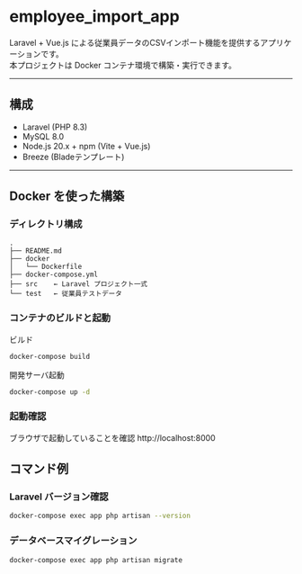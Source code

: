 # employee_import_app
Laravel + Vue.js による従業員データのCSVインポート機能を提供するアプリケーションです。  
本プロジェクトは Docker コンテナ環境で構築・実行できます。

---

## 構成

- Laravel (PHP 8.3)
- MySQL 8.0
- Node.js 20.x + npm (Vite + Vue.js)
- Breeze (Bladeテンプレート)

---

## Docker を使った構築

### ディレクトリ構成

```
.
├── README.md
├── docker
│   └── Dockerfile
├── docker-compose.yml
├── src    ← Laravel プロジェクト一式
└── test   ← 従業員テストデータ
```

### コンテナのビルドと起動

ビルド
```bash
docker-compose build
```

開発サーバ起動
```bash
docker-compose up -d
```

### 起動確認

ブラウザで起動していることを確認
http://localhost:8000

## コマンド例
### Laravel バージョン確認
```bash
docker-compose exec app php artisan --version
```

### データベースマイグレーション
```bash
docker-compose exec app php artisan migrate
```